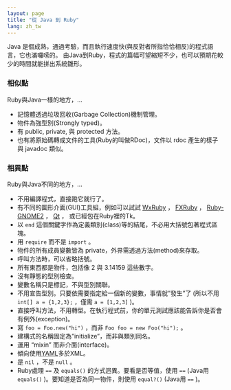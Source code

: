 ```yaml
---
layout: page
title: "從 Java 到 Ruby"
lang: zh_tw
---
```


Java 是個成熟，通過考驗，而且執行速度快(與反對者所指恰恰相反)的程式語言，它也滿囉嗦的。
由Java到Ruby，程式的篇幅可望縮短不少，也可以預期花較少的時間就能拼出系統雛形。

### 相似點

Ruby與Java一樣的地方，...

* 記憶體透過垃圾回收(Garbage Collection)機制管理。
* 物件為強型別(Strongly typed)。
* 有 public, private, 與 protected 方法。
* 也有將原始碼轉成文件的工具(Ruby的叫做RDoc)，文件以 rdoc 產生的樣子與 javadoc 類似。

### 相異點

Ruby與Java不同的地方，...

* 不用編譯程式，直接跑它就行了。
* 有不同的圖形介面(GUI)工具組，例如可以試試 [WxRuby][1] ， [FXRuby][2] ， [Ruby-GNOME2][3]
  ， [Qt][4] ， 或已經包在Ruby裡的Tk。
* 以 `end` 這個關鍵字作為定義類別(class)等的結尾，不必用大括號包著程式區塊。
* 用 `require` 而不是 `import` 。
* 物件的所有成員變數皆為 private，外界需透過方法(method)來存取。
* 呼叫方法時，可以省略括號。
* 所有東西都是物件，包括像 2 與 3.14159 這些數字。
* 沒有靜態的型別檢查。
* 變數名稱只是標記，不與型別關聯。
* 不用宣告型別。只要依需要指定給一個新的變數，事情就”發生”了 (所以不用 `int[] a = {1,2,3};` ，僅需 `a =
  [1,2,3]` )。
* 直接呼叫方法，不用轉型。在執行程式前，你的單元測試應該能告訴你是否會有例外(exception)。
* 寫 `foo = Foo.new("hi")` ，而非 `Foo foo = new Foo("hi");` 。
* 建構式的名稱固定為”initialize”，而非與類別同名。
* 運用 “mixin” 而非介面(interface)。
* 傾向使用<abbr title="YAML Ain’t Markup Language">YAML</abbr>多於XML。
* 是 `nil` ，不是 `null` 。
* Ruby處理 `==` 及 `equals()` 的方式迥異。要看是否等值，使用 `==` (Java用 `equals()`
  )。要知道是否為同一物件，則使用 `equal?()` (Java用 `==` )。



[1]: https://github.com/eumario/wxruby
[2]: https://github.com/larskanis/fxruby
[3]: https://ruby-gnome2.osdn.jp/
[4]: https://github.com/ryanmelt/qtbindings/
